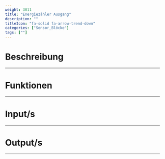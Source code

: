 ```yaml
---
weight: 3011
title: "Energiezähler Ausgang"
description: ""
titleIcon: "fa-solid fa-arrow-trend-down"
categories: ["Sensor_Blöcke"]
tags: [""]
---
```



# Beschreibung
---

# Funktionen
---

# Input/s
---

# Output/s
---
